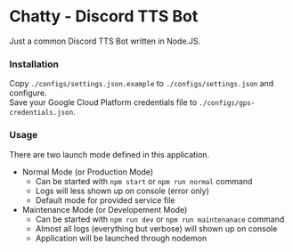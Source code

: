 # Chatty - Discord TTS Bot
Just a common Discord TTS Bot written in Node.JS.  

### Installation
Copy `./configs/settings.json.example` to `./configs/settings.json` and configure.  
Save your Google Cloud Platform credentials file to `./configs/gps-credentials.json`.  

### Usage
There are two launch mode defined in this application.  

  + Normal Mode (or Production Mode)
    + Can be started with `npm start` or `npm run normal` command
    + Logs will less shown up on console (error only)
    + Default mode for provided service file
  + Maintenance Mode (or Developement Mode)
    + Can be started with `npm run dev` or `npm run maintenanace` command
    + Almost all logs (everything but verbose) will shown up on console
    + Application will be launched through nodemon

